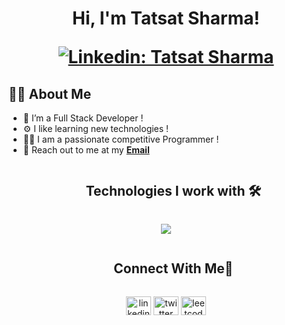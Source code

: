 <h1 align="center">Hi, I'm Tatsat Sharma!


[![Linkedin: Tatsat Sharma](https://img.shields.io/badge/-Tatsat-blue?style=flat-square&logo=Linkedin&logoColor=white&link=https://www.linkedin.com/in/tatsat-sharma-228679183/)](https://www.linkedin.com/in/tatsat-sharma-228679183/)



## 👩‍💻 About Me

- 🚀 I’m a Full Stack Developer !
- ⚙️ I like learning new technologies !
- 👨‍💻 I am a passionate competitive Programmer !   
- 📩 Reach out to me at my **<a href="mailto:sharmatatsat23@gmail.com">Email</a>** 

<div id="user-content-toc">
  <ul align="center">
    <h2 style="display: inline-block">Technologies I work with 🛠</h2>
  </ul>
</div>
<p align="center">
  <a href="https://skillicons.dev">
    <img src="https://skillicons.dev/icons?i=git,css,express,react,nodejs,github,C++,html,idea,js,linux,md,materialui,mongodb,mysql,nextjs,nodejs,postman,py,react,tailwind,ts,vscode&perline=14" />
  </a>
</p>

<div id="user-content-toc">
  <ul align="center">
    <h2 style="display: inline-block">Connect With Me🤝</h2>
  </ul>
</div>

<div align="center">
  <a href="https://www.linkedin.com/in/parth-ghatge-173b22222/" target="blank"><img align="center" src="https://raw.githubusercontent.com/rahuldkjain/github-profile-readme-generator/master/src/images/icons/Social/linked-in-alt.svg" alt="linkedin" height="30" width="40" /></a>
  <a href="https://twitter.com/parth_982_" target="blank"><img align="center" src="https://raw.githubusercontent.com/rahuldkjain/github-profile-readme-generator/master/src/images/icons/Social/twitter.svg" alt="twitter" height="30" width="40"  /></a>
  <a href="https://leetcode.com/parth982/" target="blank"><img align="center" src="https://raw.githubusercontent.com/rahuldkjain/github-profile-readme-generator/master/src/images/icons/Social/leet-code.svg" alt="leetcode" height="30" width="40" /></a>
</div>
